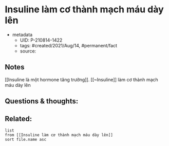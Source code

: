 # Insuline làm cơ thành mạch máu dày lên

- metadata
	- UID: P-210814-1422
	- tags: #created/2021/Aug/14, #permanent/fact 
	- source: 

## Notes
[[Insuline là một hormone tăng trưởng]]. [[~Insuline]] làm cơ thành mạch máu dày lên

## Questions & thoughts:

## Related:
```dataview
list
from [[Insuline làm cơ thành mạch máu dày lên]]
sort file.name asc
```
